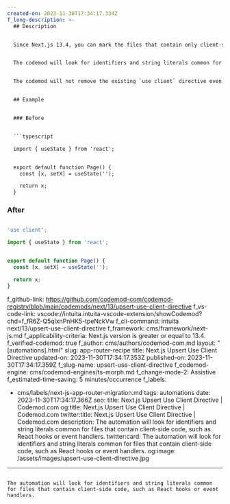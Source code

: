 ```yaml
---
created-on: 2023-11-30T17:34:17.334Z
f_long-description: >-
  ## Description


  Since Next.js 13.4, you can mark the files that contain only client-side code with the `use client` directive at the top.


  The codemod will look for identifiers and string literals common for files that contain client-side code, such as React hooks or event handlers. On the other hand, it will not upsert any directive should it spot elements indicating server-side code.


  The codemod will not remove the existing `use client` directive even if it would suggest otherwise due to the code in question.


  ## Example


  ### Before


  ```typescript

  import { useState } from 'react';


  export default function Page() {
  	const [x, setX] = useState('');

  	return x;
  }

  ```


  ### After


  ```typescript

  'use client';

  import { useState } from 'react';


  export default function Page() {
  	const [x, setX] = useState('');

  	return x;
  }

  ```
f_github-link: https://github.com/codemod-com/codemod-registry/blob/main/codemods/next/13/upsert-use-client-directive
f_vs-code-link: vscode://intuita.intuita-vscode-extension/showCodemod?chd=f_fR6Z-Q5qlxnPnHK5-tpeNckVw
f_cli-command: intuita next/13/upsert-use-client-directive
f_framework: cms/framework/next-js.md
f_applicability-criteria: Next.js version is greater or equal to 13.4.
f_verified-codemod: true
f_author: cms/authors/codemod-com.md
layout: "[automations].html"
slug: app-router-recipe
title: Next.js Upsert Use Client Directive
updated-on: 2023-11-30T17:34:17.353Z
published-on: 2023-11-30T17:34:17.359Z
f_slug-name: upsert-use-client-directive
f_codemod-engine: cms/codemod-engines/ts-morph.md
f_change-mode-2: Assistive
f_estimated-time-saving: 5 minutes/occurrence
f_labels:
  - cms/labels/next-js-app-router-migration.md
tags: automations
date: 2023-11-30T17:34:17.366Z
seo:
  title: Next.js Upsert Use Client Directive | Codemod.com
  og:title: Next.js Upsert Use Client Directive | Codemod.com
  twitter:title: Next.js Upsert Use Client Directive | Codemod.com
  description: The automation will look for identifiers and string literals common
    for files that contain client-side code, such as React hooks or event
    handlers.
  twitter:card: The automation will look for identifiers and string literals
    common for files that contain client-side code, such as React hooks or event
    handlers.
  og:image: /assets/images/upsert-use-client-directive.jpg
---
```

The automation will look for identifiers and string literals common for files that contain client-side code, such as React hooks or event handlers.